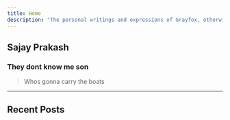 ```yaml
---
title: Home
description: "The personal writings and expressions of Grayfox, otherwise known as you too and everyone else. It is a loving and silly place."
---
```


## Sajay Prakash

### They dont know me son

> Whos gonna carry the boats

---

## Recent Posts
